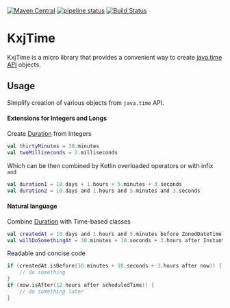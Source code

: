 [![Maven Central](https://maven-badges.herokuapp.com/maven-central/com.sandjelkovic.kxjtime/kxjtime/badge.svg)](https://maven-badges.herokuapp.com/maven-central/com.sandjelkovic.kxjtime/kxjtime/)
[![pipeline status](https://gitlab.com/sandjelkovic/kxjtime/badges/develop/pipeline.svg)](https://gitlab.com/sandjelkovic/kxjtime/commits/develop)
[![Build Status](https://travis-ci.org/sandjelkovic/kxjtime.svg?branch=master)](https://travis-ci.org/sandjelkovic/kxjtime)

# KxjTime
KxjTime is a micro library that provides a convenient way to create [java.time API](https://docs.oracle.com/javase/8/docs/api/java/time/package-summary.html) objects.

## Usage
Simplify creation of various objects from `java.time` API.
#### Extensions for Integers and Longs 
Create [Duration](https://docs.oracle.com/javase/8/docs/api/java/time/Duration.html) from Integers
```kotlin
val thirtyMinutes = 30.minutes
val twoMilliseconds = 2.milliseconds
```
Which can be then combined by Kotlin overloaded operators or with infix `and`
```kotlin
val duration1 = 10.days + 1.hours + 5.minutes + 3.seconds
val duration2 = 10.days and 1.hours and 5.minutes and 3.seconds
```
#### Natural language 
Combine [Duration](https://docs.oracle.com/javase/8/docs/api/java/time/Duration.html) with Time-based classes 
```kotlin
val createdAt = 10.days and 1.hours and 5.minutes before ZonedDateTime.now()
val willDoSomethingAt = 30.minutes + 10.seconds + 3.hours after Instant.now()
```
Readable and concise code
```kotlin
if (createdAt.isBefore(30.minutes + 10.seconds + 3.hours after now)) {
    // do something
}
if (now.isAfter(12.hours after scheduledTime)) {
    // do something later
}
```
